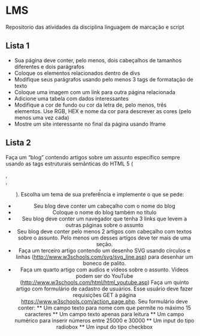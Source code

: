 # LMS
Repositorio das atividades da disciplina linguagem de marcação e script

## Lista 1

* Sua página deve conter, pelo menos, dois cabeçalhos de tamanhos diferentes e dois parágrafos
* Coloque os elementos relacionados dentro de divs
* Modifique seus parágrafos usando pelo menos 3 tags de formatação de texto 
* Coloque uma imagem com um link para outra página relacionada
* Adicione uma tabela com dados interessantes
* Modifique a cor de fundo ou cor da letra de, pelo menos, três elementos. Use RGB, HEX e nome da cor para descrever as cores (pelo menos uma vez cada)
* Mostre um site interessante no final da página usando Iframe

## Lista 2

 Faça um “blog” contendo artigos sobre um assunto específico sempre usando as tags estruturais semânticas do HTML 5 (<article>, <section>, <header>, <footer>). Escolha um tema de sua preferência e implemente o que se pede:

* Seu blog deve conter um cabeçalho com o nome do blog
* Coloque o nome do blog também no título
* Seu blog deve conter um navegador que tenha 3 links que levem a outras páginas sobre o assunto
* Seu blog deve conter pelo menos 2 artigos com cabeçalho com textos sobre o assunto. Pelo menos um desses artigos deve ter mais de uma seção.
* Faça um terceiro artigo contendo um desenho SVG usando círculos e linhas (http://www.w3schools.com/svg/svg_line.asp) para desenhar um boneco de palito.
* Faça um quarto artigo com audios e vídeos sobre o assunto. Vídeos podem ser do YouTube (http://www.w3schools.com/html/html_youtube.asp)
Faça um quinto artigo com formulário de cadastro de usuários. Esse usuário deve fazer requisições GET à página https://www.w3schools.com/action_page.php. Seu formulário deve conter:
** Um campo texto para nome com que permite no máximo 15 caracteres 
** Um campo texto apenas para leitura
** Um campo numérico para inserir números entre 25000 e 30000
** Um input do tipo radiobox
** Um input do tipo checkbox

